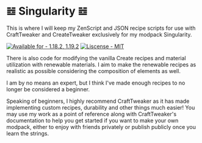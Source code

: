 # 𝌤 Singularity 𝌤
This is where I will keep my ZenScript and JSON recipe scripts for use with CraftTweaker and CreateTweaker exclusively for my modpack Singularity. 

<a href="https://"><img src="https://img.shields.io/badge/Available_for-1.18.2%2C_1.19.2-2ea44f" alt="Available for - 1.18.2, 1.19.2"></a> <a href="https://"><img src="https://img.shields.io/badge/Liscense-MIT-blueviolet" alt="Liscense - MIT"></a>

There is also code for modifying the vanilla Create recipes and material utilization with renewable materials. I aim to make the renewable recipes as realistic as possible considering the composition of elements as well.

I am by no means an expert, but I think I've made enough recipes to no longer be considered a beginner. 

Speaking of beginners, I highly recommend CraftTweaker as it has made implementing custom recipes, durability and other things much easier! You may use my work as a point of reference along with CraftTweaker's documentation to help you get started if you want to make your own modpack, either to enjoy with friends privately or publish publicly once you learn the strings.
